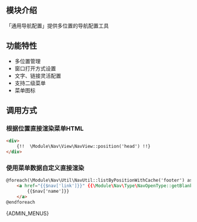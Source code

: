## 模块介绍

「通用导航配置」提供多位置的导航配置工具

## 功能特性

- 多位置管理
- 窗口打开方式设置
- 文字、链接灵活配置
- 支持二级菜单
- 菜单图标


## 调用方式

### 根据位置直接渲染菜单HTML

```html
<div>
    {!!  \Module\Nav\View\NavView::position('head') !!}
</div>
```

### 使用菜单数据自定义直接渲染

```html
@foreach(\Module\Nav\Util\NavUtil::listByPositionWithCache('footer') as $nav)
    <a href="{{$nav['link']}}" {{\Module\Nav\Type\NavOpenType::getBlankAttributeFromValue($nav)}}>
        {{$nav['name']}}
    </a>
@endforeach
```

{ADMIN_MENUS}

